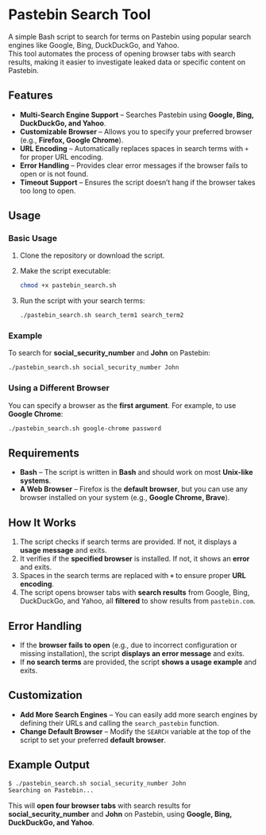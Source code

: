 # Pastebin Search Tool

A simple Bash script to search for terms on Pastebin using popular search engines like Google, Bing, DuckDuckGo, and Yahoo.  
This tool automates the process of opening browser tabs with search results, making it easier to investigate leaked data or specific content on Pastebin.

## Features

- **Multi-Search Engine Support** – Searches Pastebin using **Google, Bing, DuckDuckGo, and Yahoo**.
- **Customizable Browser** – Allows you to specify your preferred browser (e.g., **Firefox, Google Chrome**).
- **URL Encoding** – Automatically replaces spaces in search terms with `+` for proper URL encoding.
- **Error Handling** – Provides clear error messages if the browser fails to open or is not found.
- **Timeout Support** – Ensures the script doesn’t hang if the browser takes too long to open.

## Usage

### Basic Usage

1. Clone the repository or download the script.
2. Make the script executable:

   ```bash
   chmod +x pastebin_search.sh
   ```

3. Run the script with your search terms:

   ```bash
   ./pastebin_search.sh search_term1 search_term2
   ```

### Example

To search for **social_security_number** and **John** on Pastebin:

```bash
./pastebin_search.sh social_security_number John
```

### Using a Different Browser

You can specify a browser as the **first argument**. For example, to use **Google Chrome**:

```bash
./pastebin_search.sh google-chrome password
```

## Requirements

- **Bash** – The script is written in **Bash** and should work on most **Unix-like systems**.
- **A Web Browser** – Firefox is the **default browser**, but you can use any browser installed on your system (e.g., **Google Chrome, Brave**).

## How It Works

1. The script checks if search terms are provided. If not, it displays a **usage message** and exits.
2. It verifies if the **specified browser** is installed. If not, it shows an **error** and exits.
3. Spaces in the search terms are replaced with **`+`** to ensure proper **URL encoding**.
4. The script opens browser tabs with **search results** from Google, Bing, DuckDuckGo, and Yahoo, all **filtered** to show results from `pastebin.com`.

## Error Handling

- If the **browser fails to open** (e.g., due to incorrect configuration or missing installation), the script **displays an error message** and exits.
- If **no search terms** are provided, the script **shows a usage example** and exits.

## Customization

- **Add More Search Engines** – You can easily add more search engines by defining their URLs and calling the `search_pastebin` function.
- **Change Default Browser** – Modify the `SEARCH` variable at the top of the script to set your preferred **default browser**.

## Example Output

```bash
$ ./pastebin_search.sh social_security_number John
Searching on Pastebin...
```

This will **open four browser tabs** with search results for **social_security_number** and **John** on Pastebin, using **Google, Bing, DuckDuckGo, and Yahoo**.
```
